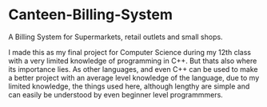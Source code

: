 # Canteen-Billing-System
A Billing System for Supermarkets, retail outlets and small shops. 

I made this as my final project for Computer Science during my 12th class with a very limited knowledge of programming in C++.
But thats also where its importance lies. As other languages, and even C++ can be used to make a better project with an average level knowledge of the language, due to my limited knowledge, the things used here, although lengthy are simple and can easily be understood by even beginner level programmmers. 
